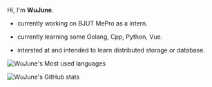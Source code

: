 <!-- ### Hi there 👋 -->

<!--
**WuJune/WuJune** is a ✨ _special_ ✨ repository because its `README.md` (this file) appears on your GitHub profile.

Here are some ideas to get you started:

- 🔭 I’m currently working on ...
- 🌱 I’m currently learning ...
- 👯 I’m looking to collaborate on ...
- 🤔 I’m looking for help with ...
- 💬 Ask me about ...
- 📫 How to reach me: ...
- 😄 Pronouns: ...
- ⚡ Fun fact: ...
-->

Hi, I'm **WuJune**.

* currently working on BJUT MePro as a intern.

* currently learning some Golang, Cpp, Python, Vue.

<!-- * looking to collaborate on distributed storage or database. -->
* intersted at and intended to learn distributed storage or database.




![WuJune's Most used languages](https://github-readme-stats.vercel.app/api/top-langs/?username=WuJune&layout=compact&langs_count=10)


<!-- [![WuJune's GitHub stats](https://github-readme-stats.vercel.app/api?username=WuJune)](https://github.com/anuraghazra/github-readme-stats) -->
![WuJune's GitHub stats](https://github-readme-stats.vercel.app/api?username=WuJune&hide=issues&show_icons=true)

